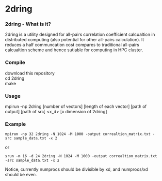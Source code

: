 # 2dring
### 2dring - What is it?
2dring is a utility designed for all-pairs correlation coefficient calcualtion in distributed computing (also potential for other all-pairs calculation). It reduces a half communcation cost compares to traditional all-pairs calcualtion scheme and hence sutiable for computing in HPC cluster. <br />

### Compile
download this repository <br />
cd 2dring <br />
make <br />

### Usage
mpirun -np <numprocs> 2dring <N> [number of vectors] <M> [length of each vector] <output> [path of output] <src> [path of src] <x_d> [x dimension of 2dring] <br />
### Example 
```
mpirun -np 32 2dring -N 1024 -M 1000 -output correaltion_matrix.txt -src sample_data.txt -x 2
```
or
```
srun -n 16 -d 24 2dring -N 1024 -M 1000 -output correaltion_matrix.txt -src sample_data.txt -x 2
```
Notice, currently numprocs should be divisible by xd, and numprocs/xd should be even. <br />
